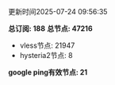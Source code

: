 更新时间2025-07-24 09:56:35

**总订阅: 188**
**总节点: 47216**
- vless节点: 21947
- hysteria2节点: 8

**google ping有效节点: 21**
